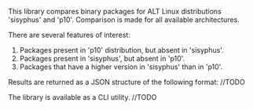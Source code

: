 This library compares binary packages for ALT Linux distributions 'sisyphus' and 'p10'.
Comparison is made for all available architectures.

There are several features of interest:
1. Packages present in 'p10' distribution, but absent in 'sisyphus'.
2. Packages present in 'sisyphus', but absent in 'p10'.
3. Packages that have a higher version in 'sisyphus' than in 'p10'.

Results are returned as a JSON structure of the following format:
//TODO

The library is available as a CLI utility.
//TODO